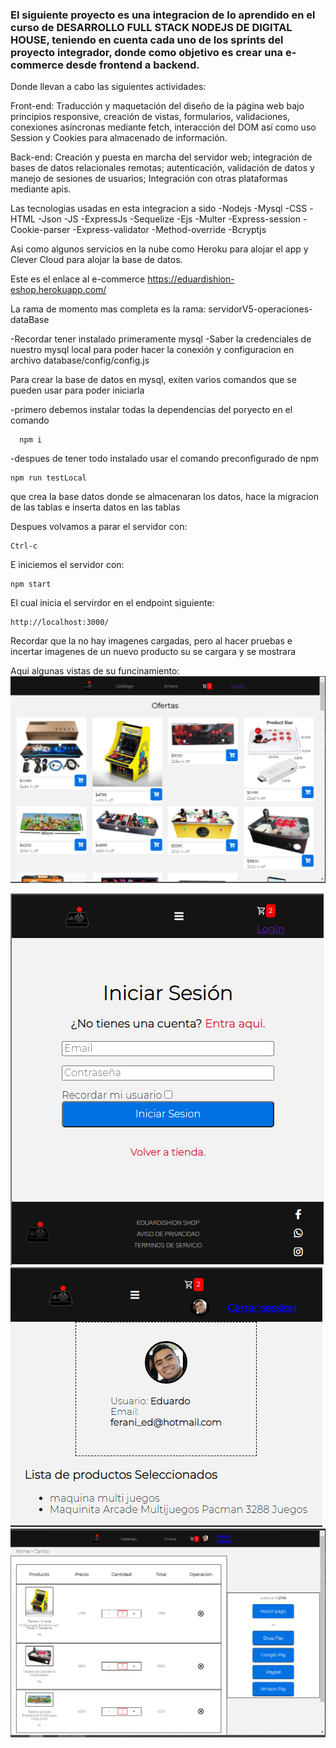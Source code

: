 
### El siguiente proyecto es una integracion de lo aprendido en el curso de DESARROLLO FULL STACK NODEJS  DE DIGITAL HOUSE, teniendo en cuenta cada uno de los sprints del proyecto integrador, donde como objetivo es crear una e-commerce desde frontend a backend.

Donde llevan a cabo las siguientes actividades:

Front-end: Traducción y maquetación del diseño de la página web
bajo principios responsive, creación de vistas, formularios, validaciones,
conexiones asíncronas mediante fetch, interacción del DOM así como
uso Session y Cookies para almacenado de información.

Back-end: Creación y puesta en marcha del servidor web; integración
de bases de datos relacionales remotas; autenticación, validación de
datos y manejo de sesiones de usuarios; Integración con otras
plataformas mediante apis.


Las tecnologias usadas en esta integracion a sido 
  -Nodejs 
  -Mysql 
  -CSS 
  -HTML 
  -Json 
  -JS 
  -ExpressJs 
  -Sequelize 
  -Ejs 
  -Multer 
  -Express-session 
  -Cookie-parser 
  -Express-validator 
  -Method-override 
  -Bcryptjs
  
  
 Asi como algunos servicios en la nube como Heroku para alojar el app y Clever Cloud para alojar la base de datos.
 
 Este es el enlace al e-commerce
 https://eduardishion-eshop.herokuapp.com/
 

 
 La rama de momento mas completa es la rama: servidorV5-operaciones-dataBase
 
  -Recordar tener instalado primeramente mysql
  -Saber la credenciales de nuestro mysql local para poder hacer la conexión y configuracion en archivo database/config/config.js 
  
 Para crear la base de datos en mysql, exiten varios comandos que se pueden usar para poder iniciarla
 
  -primero debemos instalar todas la dependencias del poryecto en el comando 
      
      npm i 

  -despues de tener todo instalado usar el comando preconfigurado de npm 
    
    npm run testLocal
  
  que crea la base datos donde se almacenaran los datos, hace la migracion de las tablas e inserta datos en las tablas 
  
  
 Despues volvamos a parar el servidor con:
 
    Ctrl-c
 
 E iniciemos el servidor con:
 
    npm start 
    
 El cual inicia el servirdor en el endpoint siguiente:
    
    http://localhost:3000/
    
 Recordar que la no hay imagenes cargadas, pero al hacer pruebas e incertar imagenes de un nuevo producto su se cargara y se mostrara
 
 
  
  
 
 
 Aqui algunas vistas de su funcinamiento:
 <img src="https://github.com/Eduardishion/appEcommercePropiaEduard/blob/servidorV5-operaciones-dataBase/Captura%20de%20pantalla%20(724).png">
 
  <img src="https://github.com/Eduardishion/appEcommercePropiaEduard/blob/servidorV5-operaciones-dataBase/Captura%20de%20pantalla%20(725).png">
  
  <img src=" https://github.com/Eduardishion/appEcommercePropiaEduard/blob/servidorV5-operaciones-dataBase/Captura%20de%20pantalla%20(727).png">
  
   <img src="https://github.com/Eduardishion/appEcommercePropiaEduard/blob/servidorV5-operaciones-dataBase/Captura%20de%20pantalla%20(728).png">
  

 
 
 



